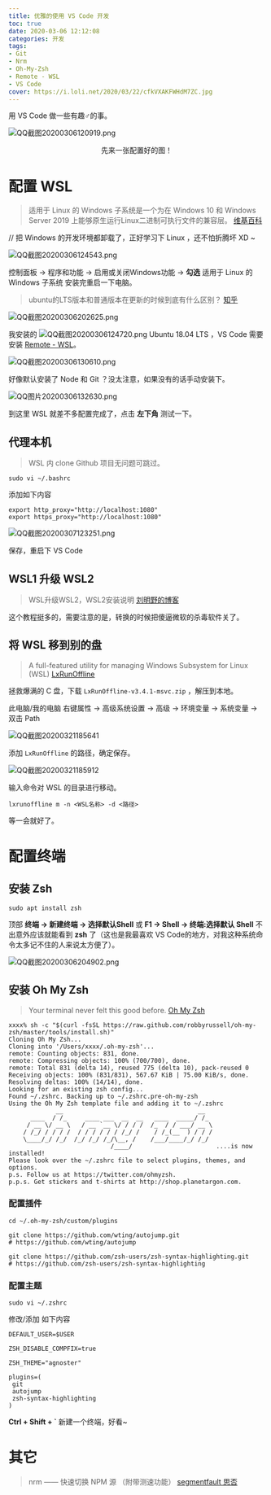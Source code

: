 ```yaml
---
title: 优雅的使用 VS Code 开发
toc: true
date: 2020-03-06 12:12:08
categories: 开发
tags:
- Git
- Nrm
- Oh-My-Zsh
- Remote - WSL
- VS Code
cover: https://i.loli.net/2020/03/22/cfkVXAKFWHdM7ZC.jpg
---
```

用 VS Code 做一些有趣♂的事。
<!-- more -->

![QQ截图20200306120919.png](https://piccdn.freejishu.com/images/2020/03/06/Pn5d3p.png)
<center>先来一张配置好的图！</center>

# 配置 WSL
> 适用于 Linux 的 Windows 子系统是一个为在 Windows 10 和 Windows Server 2019 上能够原生运行Linux二进制可执行文件的兼容层。 [维基百科](https://zh.wikipedia.org/zh-cn/%E9%80%82%E7%94%A8%E4%BA%8E_Linux_%E7%9A%84_Windows_%E5%AD%90%E7%B3%BB%E7%BB%9F)

// 把 Windows 的开发环境都卸载了，正好学习下 Linux ，还不怕折腾坏 XD ~

![QQ截图20200306124543.png](/images/QQ截图20200306124543.png)

控制面板 -> 程序和功能 -> 启用或关闭Windows功能 -> **勾选** 适用于 Linux 的 Windows 子系统 安装完重启一下电脑。

> ubuntu的LTS版本和普通版本在更新的时候到底有什么区别？ [知乎](https://www.zhihu.com/question/54699176)

![QQ截图20200306202625.png](https://piccdn.freejishu.com/images/2020/03/06/Pn5uhr.png)

我安装的 ![QQ截图20200306124720.png](/images/QQ截图20200306124720.png) Ubuntu 18.04 LTS ，VS Code 需要安装 [Remote - WSL](https://marketplace.visualstudio.com/items?itemName=ms-vscode-remote.remote-wsl)。

![QQ截图20200306130610.png](/images/QQ截图20200306130610.png)

好像默认安装了 Node 和 Git ？没太注意，如果没有的话手动安装下。

![QQ图片20200306132630.png](/images/QQ图片20200306132630.png)

到这里 WSL 就差不多配置完成了，点击 **左下角** 测试一下。

## 代理本机
> WSL 内 clone Github 项目无问题可跳过。

``` shell
sudo vi ~/.bashrc
```

添加如下内容

``` shell
export http_proxy="http://localhost:1080"
export https_proxy="http://localhost:1080"
```

![QQ截图20200307123251.png](/images/QQ截图20200307123251.png)

保存，重启下 VS Code

## WSL1 升级 WSL2
> WSL升级WSL2，WSL2安装说明 [刘明野的博客](https://www.liumingye.cn/archives/326.html)

这个教程挺多的，需要注意的是，转换的时候把傻逼微软的杀毒软件关了。

## 将 WSL 移到别的盘
> A full-featured utility for managing Windows Subsystem for Linux (WSL) [LxRunOffline](https://github.com/DDoSolitary/LxRunOffline/releases)

拯救爆满的 C 盘，下载 <code>LxRunOffline-v3.4.1-msvc.zip</code> ，解压到本地。

此电脑/我的电脑 右键属性 -> 高级系统设置 -> 高级 -> 环境变量 -> 系统变量 -> 双击 Path

![QQ截图20200321185641](/images/QQ截图20200321185641.png)

添加 <code>LxRunOffline</code> 的路径，确定保存。

![QQ截图20200321185912](/images/QQ截图20200321185912.png)

输入命令对 WSL 的目录进行移动。

``` shell
lxrunoffline m -n <WSL名称> -d <路径>
```

等一会就好了。

# 配置终端

## 安装 Zsh

``` shell
sudo apt install zsh
```
顶部 **终端 -> 新建终端 -> 选择默认Shell** 或 **F1 -> Shell -> 终端:选择默认 Shell** 不出意外应该就能看到 **zsh** 了（这也是我最喜欢 VS Code的地方，对我这种系统命令太多记不住的人来说太方便了）。

![QQ截图20200306204902.png](/images/QQ截图20200306204902.png)

## 安装 Oh My Zsh
> Your terminal never felt this good before. [Oh My Zsh](https://ohmyz.sh)

``` shell
xxxx% sh -c "$(curl -fsSL https://raw.github.com/robbyrussell/oh-my-zsh/master/tools/install.sh)"
Cloning Oh My Zsh...
Cloning into '/Users/xxxx/.oh-my-zsh'...
remote: Counting objects: 831, done.
remote: Compressing objects: 100% (700/700), done.
remote: Total 831 (delta 14), reused 775 (delta 10), pack-reused 0
Receiving objects: 100% (831/831), 567.67 KiB | 75.00 KiB/s, done.
Resolving deltas: 100% (14/14), done.
Looking for an existing zsh config...
Found ~/.zshrc. Backing up to ~/.zshrc.pre-oh-my-zsh
Using the Oh My Zsh template file and adding it to ~/.zshrc
             __                                     __
      ____  / /_     ____ ___  __  __   ____  _____/ /_
     / __ \/ __ \   / __ `__ \/ / / /  /_  / / ___/ __ \
    / /_/ / / / /  / / / / / / /_/ /    / /_(__  ) / / /
    \____/_/ /_/  /_/ /_/ /_/\__, /    /___/____/_/ /_/
                            /____/                       ....is now installed!
Please look over the ~/.zshrc file to select plugins, themes, and options.
p.s. Follow us at https://twitter.com/ohmyzsh.
p.p.s. Get stickers and t-shirts at http://shop.planetargon.com.
```

### 配置插件

``` shell
cd ~/.oh-my-zsh/custom/plugins

git clone https://github.com/wting/autojump.git
# https://github.com/wting/autojump

git clone https://github.com/zsh-users/zsh-syntax-highlighting.git
# https://github.com/zsh-users/zsh-syntax-highlighting
```

### 配置主题

``` shell
sudo vi ~/.zshrc
```

修改/添加 如下内容

``` shell
DEFAULT_USER=$USER

ZSH_DISABLE_COMPFIX=true

ZSH_THEME="agnoster"

plugins=(
 git
 autojump
 zsh-syntax-highlighting
)
```

**Ctrl + Shift + `** 新建一个终端，好看~

# 其它
> nrm —— 快速切换 NPM 源 （附带测速功能） [segmentfault 思否](https://segmentfault.com/a/1190000000473869)